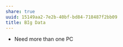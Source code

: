 ```yaml
---
share: true
uuid: 15149aa2-7e2b-40bf-bd84-718487f2bb09
title: BIg Data
---
```

* Need more than one PC